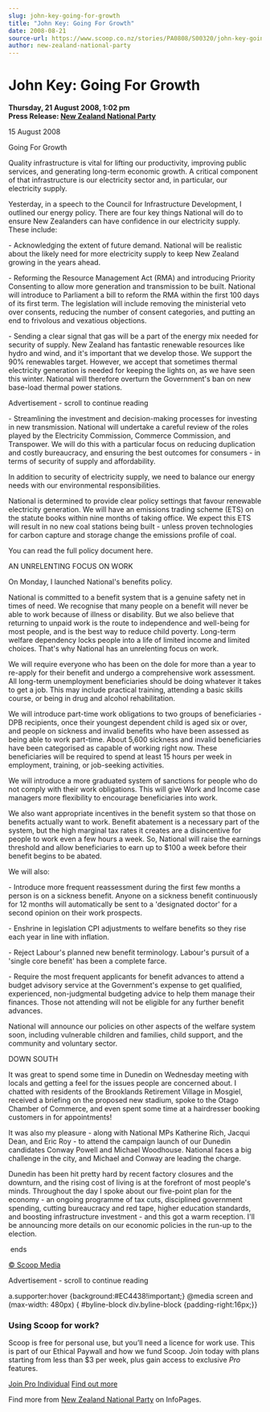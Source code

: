 ```yaml
---
slug: john-key-going-for-growth
title: "John Key: Going For Growth"
date: 2008-08-21
source-url: https://www.scoop.co.nz/stories/PA0808/S00320/john-key-going-for-growth.htm
author: new-zealand-national-party
---
```

John Key: Going For Growth
==========================

**Thursday, 21 August 2008, 1:02 pm**  
**Press Release: [New Zealand National Party](https://info.scoop.co.nz/New_Zealand_National_Party)**

15 August 2008

Going For Growth

Quality infrastructure is vital for lifting our productivity, improving public services, and generating long-term economic growth. A critical component of that infrastructure is our electricity sector and, in particular, our electricity supply.

Yesterday, in a speech to the Council for Infrastructure Development, I outlined our energy policy. There are four key things National will do to ensure New Zealanders can have confidence in our electricity supply. These include:

\- Acknowledging the extent of future demand. National will be realistic about the likely need for more electricity supply to keep New Zealand growing in the years ahead.

\- Reforming the Resource Management Act (RMA) and introducing Priority Consenting to allow more generation and transmission to be built. National will introduce to Parliament a bill to reform the RMA within the first 100 days of its first term. The legislation will include removing the ministerial veto over consents, reducing the number of consent categories, and putting an end to frivolous and vexatious objections.

\- Sending a clear signal that gas will be a part of the energy mix needed for security of supply. New Zealand has fantastic renewable resources like hydro and wind, and it's important that we develop those. We support the 90% renewables target. However, we accept that sometimes thermal electricity generation is needed for keeping the lights on, as we have seen this winter. National will therefore overturn the Government's ban on new base-load thermal power stations. 

Advertisement - scroll to continue reading





\- Streamlining the investment and decision-making processes for investing in new transmission. National will undertake a careful review of the roles played by the Electricity Commission, Commerce Commission, and Transpower. We will do this with a particular focus on reducing duplication and costly bureaucracy, and ensuring the best outcomes for consumers - in terms of security of supply and affordability. 

In addition to security of electricity supply, we need to balance our energy needs with our environmental responsibilities.

National is determined to provide clear policy settings that favour renewable electricity generation. We will have an emissions trading scheme (ETS) on the statute books within nine months of taking office. We expect this ETS will result in no new coal stations being built - unless proven technologies for carbon capture and storage change the emissions profile of coal.

You can read the full policy document here.

AN UNRELENTING FOCUS ON WORK

On Monday, I launched National's benefits policy.

National is committed to a benefit system that is a genuine safety net in times of need. We recognise that many people on a benefit will never be able to work because of illness or disability. But we also believe that returning to unpaid work is the route to independence and well-being for most people, and is the best way to reduce child poverty. Long-term welfare dependency locks people into a life of limited income and limited choices. That's why National has an unrelenting focus on work.

We will require everyone who has been on the dole for more than a year to re-apply for their benefit and undergo a comprehensive work assessment. All long-term unemployment beneficiaries should be doing whatever it takes to get a job. This may include practical training, attending a basic skills course, or being in drug and alcohol rehabilitation. 

We will introduce part-time work obligations to two groups of beneficiaries - DPB recipients, once their youngest dependent child is aged six or over, and people on sickness and invalid benefits who have been assessed as being able to work part-time. About 5,600 sickness and invalid beneficiaries have been categorised as capable of working right now. These beneficiaries will be required to spend at least 15 hours per week in employment, training, or job-seeking activities.

We will introduce a more graduated system of sanctions for people who do not comply with their work obligations. This will give Work and Income case managers more flexibility to encourage beneficiaries into work.

We also want appropriate incentives in the benefit system so that those on benefits actually want to work. Benefit abatement is a necessary part of the system, but the high marginal tax rates it creates are a disincentive for people to work even a few hours a week. So, National will raise the earnings threshold and allow beneficiaries to earn up to $100 a week before their benefit begins to be abated.

We will also:

\- Introduce more frequent reassessment during the first few months a person is on a sickness benefit. Anyone on a sickness benefit continuously for 12 months will automatically be sent to a 'designated doctor' for a second opinion on their work prospects.

\- Enshrine in legislation CPI adjustments to welfare benefits so they rise each year in line with inflation.

\- Reject Labour's planned new benefit terminology. Labour's pursuit of a 'single core benefit' has been a complete farce.

\- Require the most frequent applicants for benefit advances to attend a budget advisory service at the Government's expense to get qualified, experienced, non-judgmental budgeting advice to help them manage their finances. Those not attending will not be eligible for any further benefit advances.

National will announce our policies on other aspects of the welfare system soon, including vulnerable children and families, child support, and the community and voluntary sector.

DOWN SOUTH

It was great to spend some time in Dunedin on Wednesday meeting with locals and getting a feel for the issues people are concerned about. I chatted with residents of the Brooklands Retirement Village in Mosgiel, received a briefing on the proposed new stadium, spoke to the Otago Chamber of Commerce, and even spent some time at a hairdresser booking customers in for appointments!

It was also my pleasure - along with National MPs Katherine Rich, Jacqui Dean, and Eric Roy - to attend the campaign launch of our Dunedin candidates Conway Powell and Michael Woodhouse. National faces a big challenge in the city, and Michael and Conway are leading the charge.

Dunedin has been hit pretty hard by recent factory closures and the downturn, and the rising cost of living is at the forefront of most people's minds. Throughout the day I spoke about our five-point plan for the economy - an ongoing programme of tax cuts, disciplined government spending, cutting bureaucracy and red tape, higher education standards, and boosting infrastructure investment - and this got a warm reception. I'll be announcing more details on our economic policies in the run-up to the election.

 ends

[© Scoop Media](http://www.scoop.co.nz/about/terms.html)  

Advertisement - scroll to continue reading



a.supporter:hover {background:#EC4438!important;} @media screen and (max-width: 480px) { #byline-block div.byline-block {padding-right:16px;}}

### Using Scoop for work?

Scoop is free for personal use, but you’ll need a licence for work use. This is part of our Ethical Paywall and how we fund Scoop. Join today with plans starting from less than $3 per week, plus gain access to exclusive _Pro_ features.  
  
[Join Pro Individual](https://pro.scoop.co.nz/Individual/?from=ProIn24) [Find out more](https://pro.scoop.co.nz/using-scoop-for-work/?from=ProIn24)

Find more from [New Zealand National Party](https://info.scoop.co.nz/New_Zealand_National_Party) on InfoPages.